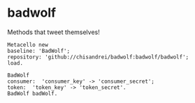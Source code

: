 # badwolf
Methods that tweet themselves!

```
Metacello new
baseline: 'BadWolf';
repository: 'github://chisandrei/badwolf:badwolf/badwolf';
load.

BadWolf
consumer:  'consumer_key' -> 'consumer_secret';
token:  'token_key' -> 'token_secret'.
BadWolf badWolf.
```
